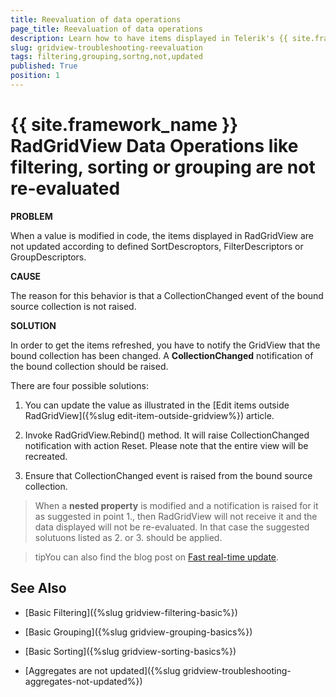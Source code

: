 ```yaml
---
title: Reevaluation of data operations
page_title: Reevaluation of data operations
description: Learn how to have items displayed in Telerik's {{ site.framework_name }} DataGrid updated correctly when a value is modified in code.
slug: gridview-troubleshooting-reevaluation
tags: filtering,grouping,sortng,not,updated
published: True
position: 1
---
```


# {{ site.framework_name }} RadGridView Data Operations like filtering, sorting or grouping are not re-evaluated

__PROBLEM__

When a value is modified in code, the items displayed in RadGridView are not updated according to defined SortDescroptors, FilterDescriptors or GroupDescriptors.

__CAUSE__

The reason for this behavior is that a CollectionChanged event of the bound source collection is not raised. 

__SOLUTION__

In order to get the items refreshed, you have to notify the GridView that the bound collection has been changed. A __CollectionChanged__ notification of the bound collection should be raised.

There are four possible solutions:

1. You can update the value as illustrated in the [Edit items outside RadGridView]({%slug edit-item-outside-gridview%}) article.

1. Invoke RadGridView.Rebind() method. It will raise CollectionChanged notification with action Reset. Please note that the entire view will be recreated.

1. Ensure that CollectionChanged event is raised from the bound source collection.

>When a __nested property__ is modified and a notification is raised for it as suggested in point 1., then RadGridView will not receive it and the data displayed will not be re-evaluated. In that case the suggested solutuons listed as 2. or 3. should be applied.

>tipYou can also find the blog post on [Fast real-time update](http://blogs.telerik.com/vladimirenchev/posts/10-10-04/fast-real-time-data-update-for-your-silverlight-and-wpf-applications.aspx).

## See Also 
* [Basic Filtering]({%slug gridview-filtering-basic%})

* [Basic Grouping]({%slug gridview-grouping-basics%})

* [Basic Sorting]({%slug gridview-sorting-basics%})

* [Aggregates are not updated]({%slug gridview-troubleshooting-aggregates-not-updated%})

